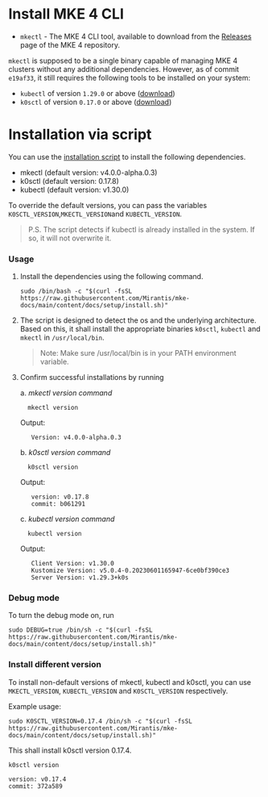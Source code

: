 # Install MKE 4 CLI

- `mkectl` - The MKE 4 CLI tool, available to download from the
  [Releases](https://github.com/MirantisContainers/mke/releases) page of the MKE 4 repository.

`mkectl` is supposed to be a single binary capable of managing MKE 4 clusters without any additional dependencies.
However, as of commit `e19af33`, it still requires the following tools to be installed on your system:

- `kubectl` of version `1.29.0` or above ([download](https://kubernetes.io/docs/tasks/tools/#kubectl))
- `k0sctl` of version `0.17.0` or above ([download](https://github.com/k0sproject/k0sctl/releases))

# Installation via script

You can use the [installation script](./install.sh) to install the following dependencies.
- mkectl (default version: v4.0.0-alpha.0.3)
- k0sctl (default version: 0.17.8)
- kubectl (default version: v1.30.0)

To override the default versions, you can pass the variables `K0SCTL_VERSION`,`MKECTL_VERSION`and `KUBECTL_VERSION`.

> P.S. The script detects if kubectl is already installed in the system. If so, it will not overwrite it.

### Usage

1. Install the dependencies using the following command.

   ```shell
   sudo /bin/bash -c "$(curl -fsSL https://raw.githubusercontent.com/Mirantis/mke-docs/main/content/docs/setup/install.sh)"
    ```

2. The script is designed to detect the os and the underlying architecture. Based on this, it shall install the appropriate binaries `k0sctl`, `kubectl` and `mkectl` in `/usr/local/bin`.
   > Note: Make sure /usr/local/bin is in your PATH environment variable.

3. Confirm successful installations by running

   a. _mkectl version command_

    ```shell
      mkectl version
    ```
   Output:
   ```shell
      Version: v4.0.0-alpha.0.3
    ```
   b. _k0sctl version command_
    ```shell
      k0sctl version
    ```
   Output:
   ```shell
      version: v0.17.8
      commit: b061291
    ```
   c. _kubectl version command_
    ```shell
      kubectl version
    ```
   Output:
   ```shell
      Client Version: v1.30.0
      Kustomize Version: v5.0.4-0.20230601165947-6ce0bf390ce3
      Server Version: v1.29.3+k0s
    ```

### Debug mode
To turn the debug mode on, run
```shell
sudo DEBUG=true /bin/sh -c "$(curl -fsSL https://raw.githubusercontent.com/Mirantis/mke-docs/main/content/docs/setup/install.sh)"
```

### Install different version
To install non-default versions of mkectl, kubectl and k0sctl, you can use `MKECTL_VERSION`, `KUBECTL_VERSION` and `K0SCTL_VERSION` respectively.

Example usage:
```shell
sudo K0SCTL_VERSION=0.17.4 /bin/sh -c "$(curl -fsSL https://raw.githubusercontent.com/Mirantis/mke-docs/main/content/docs/setup/install.sh)"
```

This shall install k0sctl version 0.17.4.
```shell
k0sctl version

version: v0.17.4
commit: 372a589
```
